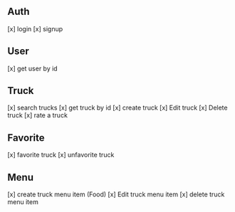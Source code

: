 
## Auth
[x] login
[x] signup

## User
[x] get user by id

## Truck
[x] search trucks
[x] get truck by id
[x] create truck
[x] Edit truck
[x] Delete truck
[x] rate a truck

## Favorite
[x] favorite truck
[x] unfavorite truck

## Menu
[x] create truck menu item (Food)
[x] Edit truck menu item
[x] delete truck menu item
